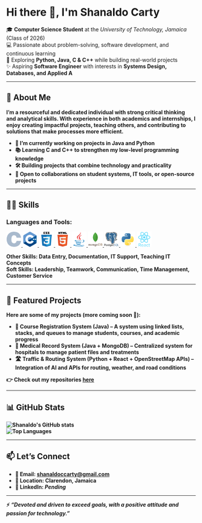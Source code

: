 # Hi there 👋, I'm Shanaldo Carty  

🎓 <b>Computer Science Student</b> at the <i>University of Technology, Jamaica</i> (Class of 2026)<br>
💻 Passionate about problem-solving, software development, and continuous learning<br>
🌱 Exploring <b>Python, Java, C & C++</b> while building real-world projects<br>
✨ Aspiring <b>Software Engineer</b> with interests in <b>Systems Design, Databases, and Applied A

---

## 🚀 About Me  
I’m a resourceful and dedicated individual with strong **critical thinking** and **analytical skills**. With experience in both academics and internships, I enjoy creating impactful projects, teaching others, and contributing to solutions that make processes more efficient.  

- 🔭 I’m currently working on projects in **Java and Python**  
- 📚 Learning **C and C++** to strengthen my low-level programming knowledge  
- 🛠️ Building projects that combine **technology and practicality**  
- 🤝 Open to collaborations on **student systems, IT tools, or open-source projects**  

---

## 🧑‍💻 Skills  

<h3 align="left">Languages and Tools:</h3>
<p align="left"> <a href="https://www.cprogramming.com/" target="_blank" rel="noreferrer"> <img src="https://raw.githubusercontent.com/devicons/devicon/master/icons/c/c-original.svg" alt="c" width="40" height="40"/> </a> <a href="https://www.w3schools.com/cpp/" target="_blank" rel="noreferrer"> <img src="https://raw.githubusercontent.com/devicons/devicon/master/icons/cplusplus/cplusplus-original.svg" alt="cplusplus" width="40" height="40"/> </a> <a href="https://www.w3schools.com/css/" target="_blank" rel="noreferrer"> <img src="https://raw.githubusercontent.com/devicons/devicon/master/icons/css3/css3-original-wordmark.svg" alt="css3" width="40" height="40"/> </a> <a href="https://www.w3.org/html/" target="_blank" rel="noreferrer"> <img src="https://raw.githubusercontent.com/devicons/devicon/master/icons/html5/html5-original-wordmark.svg" alt="html5" width="40" height="40"/> </a> <a href="https://www.java.com" target="_blank" rel="noreferrer"> <img src="https://raw.githubusercontent.com/devicons/devicon/master/icons/java/java-original.svg" alt="java" width="40" height="40"/> </a> <a href="https://www.mongodb.com/" target="_blank" rel="noreferrer"> <img src="https://raw.githubusercontent.com/devicons/devicon/master/icons/mongodb/mongodb-original-wordmark.svg" alt="mongodb" width="40" height="40"/> </a> <a href="https://www.postgresql.org" target="_blank" rel="noreferrer"> <img src="https://raw.githubusercontent.com/devicons/devicon/master/icons/postgresql/postgresql-original-wordmark.svg" alt="postgresql" width="40" height="40"/> </a> <a href="https://www.python.org" target="_blank" rel="noreferrer"> <img src="https://raw.githubusercontent.com/devicons/devicon/master/icons/python/python-original.svg" alt="python" width="40" height="40"/> </a> <a href="https://reactjs.org/" target="_blank" rel="noreferrer"> <img src="https://raw.githubusercontent.com/devicons/devicon/master/icons/react/react-original-wordmark.svg" alt="react" width="40" height="40"/> </a> </p>

**Other Skills**: Data Entry, Documentation, IT Support, Teaching IT Concepts  
**Soft Skills**: Leadership, Teamwork, Communication, Time Management, Customer Service  

---

## 📂 Featured Projects  
Here are some of my projects (more coming soon 🚀):  

- 📘 **Course Registration System** (Java) – A system using linked lists, stacks, and queues to manage students, courses, and academic progress  
- 🏥 **Medical Record System** (Java + MongoDB) – Centralized system for hospitals to manage patient files and treatments  
- 🛣 **Traffic & Routing System** (Python + React + OpenStreetMap APIs) – Integration of AI and APIs for routing, weather, and road conditions  

👉 Check out my repositories [here](https://github.com/Shanaldo)  

---

## 📊 GitHub Stats  

![Shanaldo's GitHub stats](https://github-readme-stats.vercel.app/api?username=yourusername&show_icons=true&theme=tokyonight)  
![Top Languages](https://github-readme-stats.vercel.app/api/top-langs/?username=yourusername&layout=compact&theme=tokyonight)  

---

## 📫 Let’s Connect  

- 📧 Email: **shanaldoccarty@gmail.com**  
- 📍 Location: **Clarendon, Jamaica**  
- 💼 LinkedIn: *Pending*  

---

⚡ *“Devoted and driven to exceed goals, with a positive attitude and passion for technology.”*  
